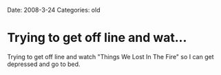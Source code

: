 Date: 2008-3-24
Categories: old

# Trying to get off line and wat...

Trying to get off line and watch &quot;Things We Lost In The Fire&quot; so I can get depressed and go to bed.
